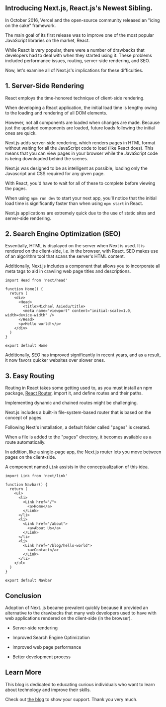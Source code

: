 ## Introducing Next.js, React.js's Newest Sibling.


In October 2016, Vercel and the open-source community released an "icing on the cake" framework.

The main goal of its first release was to improve one of the most popular JavaScript libraries on the market, React.

While React is very popular, there were a number of drawbacks that developers had to deal with when they started using it. These problems included performance issues, routing, server-side rendering, and SEO.

Now, let's examine all of Next.js's implications for these difficulties.


## 1. Server-Side Rendering

React employs the time-honored technique of client-side rendering.

When developing a React application, the initial load time is lengthy owing to the loading and rendering of all DOM elements.

However, not all components are loaded when changes are made. Because just the updated components are loaded, future loads following the initial ones are quick.

Next.js adds server-side rendering, which renders pages in HTML format without waiting for all the JavaScript code to load (like React does). This means that you can view pages in your browser while the JavaScript code is being downloaded behind the scenes.

Next.js was designed to be as intelligent as possible, loading only the Javascript and CSS required for any given page.

With React, you'd have to wait for all of these to complete before viewing the pages.

When using `npm run dev` to start your next app, you'll notice that the initial load time is significantly faster than when using `npm start` in React.

Next.js applications are extremely quick due to the use of static sites and server-side rendering.




## 2. Search Engine Optimization (SEO) 

Essentially, HTML is displayed on the server when Next is used.
It is rendered on the client-side, i.e. in the browser, with React.
SEO makes use of an algorithm tool that scans the server's HTML content.

Additionally, Next.js includes a <Head> component that allows you to incorporate all meta tags to aid in crawling web page titles and descriptions.

```
import Head from 'next/head'

function Home() {
  return (
    <div>
      <Head>
        <title>Michael Asiedu/title>
        <meta name="viewport" content="initial-scale=1.0, width=device-width" />
      </Head>
      <p>Hello world!</p>
    </div>
  )
}

export default Home
``` 

Additionally, SEO has improved significantly in recent years, and as a result, it now favors quicker websites over slower ones.


## 3. Easy Routing

Routing in React takes some getting used to, as you must install an npm package, [React Router](https://michaelasiedu.com/a-complete-beginners-guide-to-understanding-react-router), import it, and define routes and their paths.

Implementing dynamic and chained routes might be challenging.

Next.js includes a built-in file-system-based router that is based on the concept of pages.

Following Next's installation, a default folder called "pages" is created.

When a file is added to the "pages" directory, it becomes available as a route automatically.

In addition, like a single-page app, the Next.js router lets you move between pages on the client-side.

A component named `Link` assists in the conceptualization of this idea.

```
import Link from 'next/link'

function Navbar() {
  return (
    <ul>
      <li>
        <Link href="/">
          <a>Home</a>
        </Link>
      </li>
      <li>
        <Link href="/about">
          <a>About Us</a>
        </Link>
      </li>
      <li>
        <Link href="/blog/hello-world">
          <a>Contact</a>
        </Link>
      </li>
    </ul>
  )
}

export default Navbar
``` 

## Conclusion

Adoption of Next. js became prevalent quickly because it provided an alternative to the drawbacks that many web developers used to have with web applications rendered on the client-side (in the browser).


- Server-side rendering

- Improved Search Engine Optimization

- Improved web page performance

- Better development process


## Learn More

This blog is dedicated to educating curious individuals who want to learn about technology and improve their skills.

Check out [the blog](https://www.michaelasiedu.com/) to show your support. Thank you very much.










